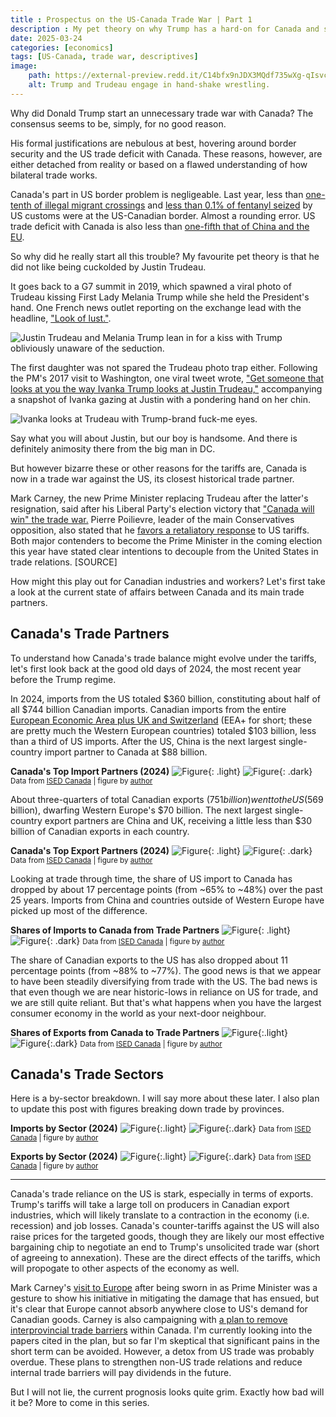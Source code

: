 ```yaml
---
title : Prospectus on the US-Canada Trade War | Part 1
description : My pet theory on why Trump has a hard-on for Canada and some descriptive data.
date: 2025-03-24
categories: [economics]
tags: [US-Canada, trade war, descriptives]
image:
    path: https://external-preview.redd.it/C14bfx9nJDX3MQdf735wXg-qIsvc4gAjxjesPTgDq8E.jpg?width=1080&crop=smart&auto=webp&s=49af13c4bf2f90bb356db05ae3fbac80cf47831e
    alt: Trump and Trudeau engage in hand-shake wrestling.
---
```


<!-- https://chirpy.cotes.page/posts/text-and-typography/ -->
<!-- https://github.com/cotes2020/jekyll-theme-chirpy/blob/master/_posts/2019-08-08-text-and-typography.md?plain=1#L102 -->

Why did Donald Trump start an unnecessary trade war with Canada? The consensus seems to be, simply, for no good reason.

His formal justifications are nebulous at best, hovering around border security and the US trade deficit with Canada. These reasons, however, are either detached from reality or based on a flawed understanding of how bilateral trade works.

Canada's part in US border problem is negligeable. Last year, less than [one-tenth of illegal migrant crossings](https://thehub.ca/2024/11/30/although-canadas-u-s-border-has-one-unlawful-crossing-for-every-10-at-the-mexico-u-s-border-our-unlawful-crossings-have-nearly-doubled-in-the-last-two-years/) and [less than 0.1% of fentanyl seized](https://www.canada.ca/en/privy-council/services/canada-fentanyl-czar/key-data.html) by US customs were at the US-Canadian border. Almost a rounding error. US trade deficit with Canada is also less than [one-fifth that of China and the EU](https://en.wikipedia.org/wiki/List_of_the_largest_trading_partners_of_the_United_States).

So why did he really start all this trouble? My favourite pet theory is that he did not like being cuckolded by Justin Trudeau.

<!-- Though the President has had a [storied history of alleged adulteries](https://www.businessinsider.com/trump-melania-stormy-daniels-affairs-marriages-timeline-2018-3). -->

It goes back to a G7 summit in 2019, which spawned a viral photo of Trudeau kissing First Lady Melania Trump while she held the President's hand. One French news outlet reporting on the exchange lead with the headline, ["Look of lust."](https://www.france24.com/en/20190827-papers-indonesia-names-new-capital-borneo-israel-lebanon-melania-trudeau-g7-photo).

![Justin Trudeau and Melania Trump lean in for a kiss with Trump obliviously unaware of the seduction.](https://github.com/user-attachments/assets/5d8a43b6-657d-483d-97ab-13966278c6e4)


The first daughter was not spared the Trudeau photo trap either. Following the PM's 2017 visit to Washington, one viral tweet wrote, ["Get someone that looks at you the way Ivanka Trump looks at Justin Trudeau,"](https://x.com/Phil_Lewis_/status/831280292379910144?t=EAPxWbPN6pyIdn-oeZOecQ&s=19) accompanying a snapshot of Ivanka gazing at Justin with a pondering hand on her chin.

![Ivanka looks at Trudeau with Trump-brand fuck-me eyes.](https://github.com/user-attachments/assets/4b67b532-9ce9-4f73-9ca3-a5631cd5c578)

Say what you will about Justin, but our boy is handsome. And there is definitely animosity there from the big man in DC.

But however bizarre these or other reasons for the tariffs are, Canada is now in a trade war against the US, its closest historical trade partner.

Mark Carney, the new Prime Minister replacing Trudeau after the latter's resignation, said after his Liberal Party's election victory that ["Canada will win" the trade war.](https://www.bbc.com/news/articles/c36wkg47z1po.amp) Pierre Poilievre, leader of the main Conservatives opposition, also stated that he [favors a retaliatory response](https://youtube.com/shorts/4ZP7V5cxKPs?si=hMU9ef43AnjcC4nY) to US tariffs. Both major contenders to become the Prime Minister in the coming election this year have stated clear intentions to decouple from the United States in trade relations. [SOURCE]

How might this play out for Canadian industries and workers? Let's first take a look at the current state of affairs between Canada and its main trade partners.

## Canada's Trade Partners

To understand how Canada's trade balance might evolve under the tariffs, let's first look back at the good old days of 2024, the most recent year before the Trump regime.

In 2024, imports from the US totaled $360 billion, constituting about half of all $744 billion Canadian imports. Canadian imports from the entire [European Economic Area plus UK and Switzerland](https://www.gov.uk/eu-eea) (EEA+ for short; these are pretty much the Western European countries) totaled $103 billion, less than a third of US imports. After the US, China is the next largest single-country import partner to Canada at $88 billion.

__Canada's Top Import Partners (2024)__
![Figure](https://github.com/JackQCXie/CAtrade/blob/master/figures/03-import_partners.png?raw=true){: .light}
![Figure](https://github.com/JackQCXie/CAtrade/blob/master/figures/03-import_partners-dark.png?raw=true){: .dark}
<small>Data from <a href="https://ised-isde.canada.ca/site/trade-data-online/en">ISED Canada</a> | figure by <a href="https://github.com/jackQCXie/CAtrade">author</a></small>

About three-quarters of total Canadian exports ($751 billion) went to the US ($569 billion), dwarfing Western Europe's $70 billion. The next largest single-country export partners are China and UK, receiving a little less than $30 billion of Canadian exports in each country.

__Canada's Top Export Partners (2024)__
![Figure](https://github.com/JackQCXie/CAtrade/blob/master/figures/03-export_partners.png?raw=true){: .light}
![Figure](https://github.com/JackQCXie/CAtrade/blob/master/figures/03-export_partners-dark.png?raw=true){: .dark}
<small>Data from <a href="https://ised-isde.canada.ca/site/trade-data-online/en">ISED Canada</a> | figure by <a href="https://github.com/jackQCXie/CAtrade">author</a></small>


Looking at trade through time, the share of US import to Canada has dropped by about 17 percentage points (from ~65% to ~48%) over the past 25 years. Imports from China and countries outside of Western Europe have picked up most of the difference.


__Shares of Imports to Canada from Trade Partners__
![Figure](https://github.com/JackQCXie/CAtrade/blob/master/figures/03-importshare.png?raw=true){: .light}
![Figure](https://github.com/JackQCXie/CAtrade/blob/master/figures/03-importshare-dark.png?raw=true){: .dark}
<small>Data from <a href="https://ised-isde.canada.ca/site/trade-data-online/en">ISED Canada</a> | figure by <a href="https://github.com/jackQCXie/CAtrade">author</a></small>


The share of Canadian exports to the US has also dropped about 11 percentage points (from ~88% to ~77%). The good news is that we appear to have been steadily diversifying from trade with the US. The bad news is that even though we are near historic-lows in reliance on US for trade, and we are still quite reliant. But that's what happens when you have the largest consumer economy in the world as your next-door neighbour.

__Shares of Exports from Canada to Trade Partners__
![Figure](https://github.com/JackQCXie/CAtrade/blob/master/figures/03-exportshare.png?raw=true){:.light}
![Figure](https://github.com/JackQCXie/CAtrade/blob/master/figures/03-exportshare-dark.png?raw=true){:.dark}
<small>Data from <a href="https://ised-isde.canada.ca/site/trade-data-online/en">ISED Canada</a> | figure by <a href="https://github.com/jackQCXie/CAtrade">author</a></small>


## Canada's Trade Sectors

Here is a by-sector breakdown. I will say more about these later. I also plan to update this post with figures breaking down trade by provinces.

__Imports by Sector (2024)__
![Figure](https://github.com/JackQCXie/CAtrade/blob/master/figures/03-sector-imports.png?raw=true){:.light}
![Figure](https://github.com/JackQCXie/CAtrade/blob/master/figures/03-sector-imports-dark.png?raw=true){:.dark}
<small>Data from <a href="https://ised-isde.canada.ca/site/trade-data-online/en">ISED Canada</a> | figure by <a href="https://github.com/jackQCXie/CAtrade">author</a></small>


__Exports by Sector (2024)__
![Figure](https://github.com/JackQCXie/CAtrade/blob/master/figures/03-sector-exports.png?raw=true){:.light}
![Figure](https://github.com/JackQCXie/CAtrade/blob/master/figures/03-sector-exports-dark.png?raw=true){:.dark}
<small>Data from <a href="https://ised-isde.canada.ca/site/trade-data-online/en">ISED Canada</a> | figure by <a href="https://github.com/jackQCXie/CAtrade">author</a></small>

---

Canada's trade reliance on the US is stark, especially in terms of exports. Trump's tariffs will take a large toll on producers in Canadian export industries, which will likely translate to a contraction in the economy (i.e. recession) and job losses. Canada's counter-tariffs against the US will also raise prices for the targeted goods, though they are likely our most effective bargaining chip to negotiate an end to Trump's unsolicited trade war (short of agreeing to annexation). These are the direct effects of the tariffs, which will propogate to other aspects of the economy as well.

Mark Carney's [visit to Europe](https://www.nytimes.com/2025/03/17/world/canada/canada-trump-carney-europe.html) after being sworn in as Prime Minister was a gesture to show his initiative in mitigating the damage that has ensued, but it's clear that Europe cannot absorb anywhere close to US's demand for Canadian goods. Carney is also campaigning with [a plan to remove interprovincial trade barriers](https://markcarney.ca/one-canadian-economy) within Canada. I'm currently looking into the papers cited in the plan, but so far I'm skeptical that significant pains in the short term can be avoided. However, a detox from US trade was probably overdue. These plans to strengthen non-US trade relations and reduce internal trade barriers will pay dividends in the future.

But I will not lie, the current prognosis looks quite grim. Exactly how bad will it be? More to come in this series.
